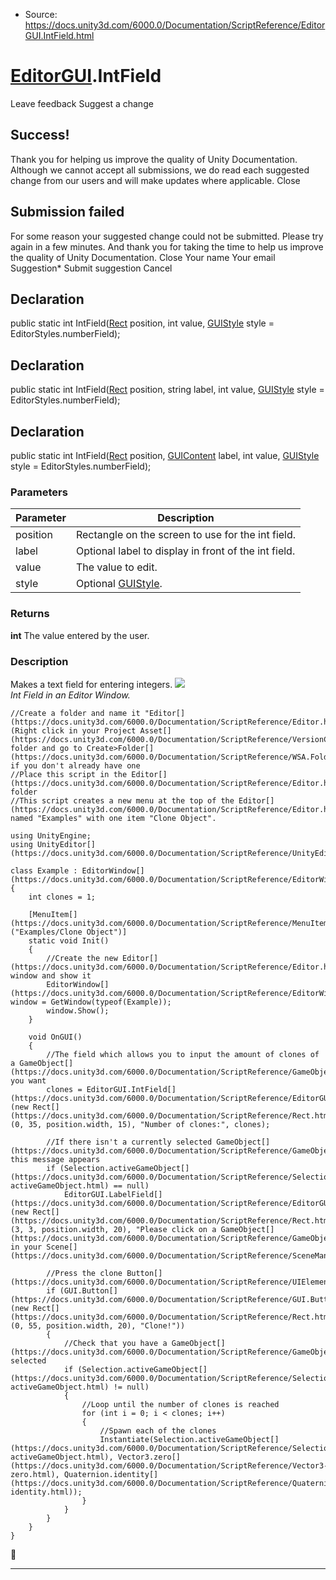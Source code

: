 * Source: https://docs.unity3d.com/6000.0/Documentation/ScriptReference/EditorGUI.IntField.html

#  [EditorGUI](https://docs.unity3d.com/6000.0/Documentation/ScriptReference/EditorGUI.html).IntField
Leave feedback
Suggest a change
## Success!
Thank you for helping us improve the quality of Unity Documentation. Although we cannot accept all submissions, we do read each suggested change from our users and will make updates where applicable.
Close
## Submission failed
For some reason your suggested change could not be submitted. Please <a>try again</a> in a few minutes. And thank you for taking the time to help us improve the quality of Unity Documentation.
Close
Your name Your email Suggestion* Submit suggestion
Cancel
## Declaration
public static int IntField([Rect](https://docs.unity3d.com/6000.0/Documentation/ScriptReference/Rect.html) position, int value, [GUIStyle](https://docs.unity3d.com/6000.0/Documentation/ScriptReference/GUIStyle.html) style = EditorStyles.numberField); 
## Declaration
public static int IntField([Rect](https://docs.unity3d.com/6000.0/Documentation/ScriptReference/Rect.html) position, string label, int value, [GUIStyle](https://docs.unity3d.com/6000.0/Documentation/ScriptReference/GUIStyle.html) style = EditorStyles.numberField); 
## Declaration
public static int IntField([Rect](https://docs.unity3d.com/6000.0/Documentation/ScriptReference/Rect.html) position, [GUIContent](https://docs.unity3d.com/6000.0/Documentation/ScriptReference/GUIContent.html) label, int value, [GUIStyle](https://docs.unity3d.com/6000.0/Documentation/ScriptReference/GUIStyle.html) style = EditorStyles.numberField); 
### Parameters
Parameter | Description  
---|---  
position | Rectangle on the screen to use for the int field.  
label | Optional label to display in front of the int field.  
value | The value to edit.  
style | Optional [GUIStyle](https://docs.unity3d.com/6000.0/Documentation/ScriptReference/GUIStyle.html).  
### Returns
**int** The value entered by the user. 
### Description
Makes a text field for entering integers.
![](https://docs.unity3d.com/6000.0/Documentation/StaticFiles/ScriptRefImages/EditorGUIIntField.png)   
_Int Field in an Editor Window._
```
//Create a folder and name it "Editor[](https://docs.unity3d.com/6000.0/Documentation/ScriptReference/Editor.html)" (Right click in your Project Asset[](https://docs.unity3d.com/6000.0/Documentation/ScriptReference/VersionControl.Asset.html) folder and go to Create>Folder[](https://docs.unity3d.com/6000.0/Documentation/ScriptReference/WSA.Folder.html)) if you don't already have one
//Place this script in the Editor[](https://docs.unity3d.com/6000.0/Documentation/ScriptReference/Editor.html) folder
//This script creates a new menu at the top of the Editor[](https://docs.unity3d.com/6000.0/Documentation/ScriptReference/Editor.html) named "Examples" with one item "Clone Object".  
  
using UnityEngine;
using UnityEditor[](https://docs.unity3d.com/6000.0/Documentation/ScriptReference/UnityEditor.html);  
  
class Example : EditorWindow[](https://docs.unity3d.com/6000.0/Documentation/ScriptReference/EditorWindow.html)
{
    int clones = 1;  
  
    [MenuItem[](https://docs.unity3d.com/6000.0/Documentation/ScriptReference/MenuItem.html)("Examples/Clone Object")]
    static void Init()
    {
        //Create the new Editor[](https://docs.unity3d.com/6000.0/Documentation/ScriptReference/Editor.html) window and show it
        EditorWindow[](https://docs.unity3d.com/6000.0/Documentation/ScriptReference/EditorWindow.html) window = GetWindow(typeof(Example));
        window.Show();
    }  
  
    void OnGUI()
    {
        //The field which allows you to input the amount of clones of a GameObject[](https://docs.unity3d.com/6000.0/Documentation/ScriptReference/GameObject.html) you want
        clones = EditorGUI.IntField[](https://docs.unity3d.com/6000.0/Documentation/ScriptReference/EditorGUI.IntField.html)(new Rect[](https://docs.unity3d.com/6000.0/Documentation/ScriptReference/Rect.html)(0, 35, position.width, 15), "Number of clones:", clones);  
  
        //If there isn't a currently selected GameObject[](https://docs.unity3d.com/6000.0/Documentation/ScriptReference/GameObject.html), this message appears
        if (Selection.activeGameObject[](https://docs.unity3d.com/6000.0/Documentation/ScriptReference/Selection-activeGameObject.html) == null)
            EditorGUI.LabelField[](https://docs.unity3d.com/6000.0/Documentation/ScriptReference/EditorGUI.LabelField.html)(new Rect[](https://docs.unity3d.com/6000.0/Documentation/ScriptReference/Rect.html)(3, 3, position.width, 20), "Please click on a GameObject[](https://docs.unity3d.com/6000.0/Documentation/ScriptReference/GameObject.html) in your Scene[](https://docs.unity3d.com/6000.0/Documentation/ScriptReference/SceneManagement.Scene.html)!");  
  
        //Press the clone Button[](https://docs.unity3d.com/6000.0/Documentation/ScriptReference/UIElements.Button.html)
        if (GUI.Button[](https://docs.unity3d.com/6000.0/Documentation/ScriptReference/GUI.Button.html)(new Rect[](https://docs.unity3d.com/6000.0/Documentation/ScriptReference/Rect.html)(0, 55, position.width, 20), "Clone!"))
        {
            //Check that you have a GameObject[](https://docs.unity3d.com/6000.0/Documentation/ScriptReference/GameObject.html) selected
            if (Selection.activeGameObject[](https://docs.unity3d.com/6000.0/Documentation/ScriptReference/Selection-activeGameObject.html) != null)
            {
                //Loop until the number of clones is reached
                for (int i = 0; i < clones; i++)
                {
                    //Spawn each of the clones
                    Instantiate(Selection.activeGameObject[](https://docs.unity3d.com/6000.0/Documentation/ScriptReference/Selection-activeGameObject.html), Vector3.zero[](https://docs.unity3d.com/6000.0/Documentation/ScriptReference/Vector3-zero.html), Quaternion.identity[](https://docs.unity3d.com/6000.0/Documentation/ScriptReference/Quaternion-identity.html));
                }
            }
        }
    }
}

```

* * *
